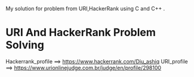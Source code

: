 My solution for problem from URI,HackerRank using C and C++ .

# URI And HackerRank Problem Solving

Hackerrank_profile ==> https://www.hackerrank.com/Diu_ashiq
URI_profile ==> https://www.urionlinejudge.com.br/judge/en/profile/298100
